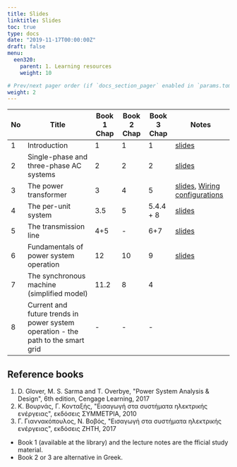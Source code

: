 ```yaml
---
title: Slides
linktitle: Slides
toc: true
type: docs
date: "2019-11-17T00:00:00Z"
draft: false
menu:
  een320:
    parent: 1. Learning resources
    weight: 10

# Prev/next pager order (if `docs_section_pager` enabled in `params.toml`)
weight: 2
---
```


| No | Title | Book 1 Chap |Book 2 Chap |Book 3  Chap | Notes |
|-----------------|-----------------|------------|------------|------------|------------|
|1| Introduction | 1 |1 |1 | [slides](https://alucutac-my.sharepoint.com/:b:/g/personal/petros_aristidou_cut_ac_cy/ETEVbTPaqh5Cvv8HJdXMPz4BNFp5MYozaoTJYIhgn4qOFQ)|
|2| Single-phase and three-phase AC systems| 2 |2  |2  | [slides](https://alucutac-my.sharepoint.com/:b:/g/personal/petros_aristidou_cut_ac_cy/ERRg8JaCZvNDjZxu5wGiBeMBqfAWcu-ukHObg1_r63DIPA) |
|3| The power transformer | 3 | 4 |  5 | [slides](https://alucutac-my.sharepoint.com/:b:/g/personal/petros_aristidou_cut_ac_cy/EUjBWYpKf7FCo6zRkiCPbloB6RGUZEauC0_is5hu2qFVpg), [Wiring configurations](https://www.dropbox.com/s/k7youdu8vji594j/Transformer-wiring-configurations.pdf?dl=0)|
|4| The per-unit system |  3.5 |  5 |  5.4.4 + 8 | [slides](https://alucutac-my.sharepoint.com/:b:/g/personal/petros_aristidou_cut_ac_cy/EQmgl5W0oKRMrd3Bnr5nCjgBLm6SsCrAQJxZ-_BQKAWYlQ)|
|5| The transmission line |  4+5 | - |  6+7 | [slides](https://alucutac-my.sharepoint.com/:b:/g/personal/petros_aristidou_cut_ac_cy/Ecyub3Y2QHhJskYhliIr8sYBjPQItzr58mVrX0Buihq8Lg)| 
|6| Fundamentals of power system operation |  12 |  10 |  9 | [slides](https://alucutac-my.sharepoint.com/:b:/g/personal/petros_aristidou_cut_ac_cy/EVqdhywggcZFtDSFn0HADLQB9cu6F71m-o2lYDzMkyJmpQ)|
|7| The synchronous machine (simplified model) |  11.2 |  8 |  4 | |
|8| Current and future trends in power system operation - the path to the smart grid | - | - | - | |


## Reference books

1. D. Glover, M. S. Sarma and T. Overbye, "Power System Analysis \& Design", 6th edition, Cengage Learning, 2017
2. Κ. Βουρνάς, Γ. Κονταξής, "Εισαγωγή στα συστήματα ηλεκτρικής ενέργειας",  εκδόσεις ΣΥΜΜΕΤΡΙΑ, 2010
3. Γ. Γιαννακόπουλος, Ν. Βοβός, "Εισαγωγή στα συστήματα ηλεκτρικής ενέργειας",  εκδόσεις ΖΗΤΗ, 2017

- Book 1 (available at the library) and the lecture notes are the fficial study material.
- Book 2 or 3 are alternative in Greek.
